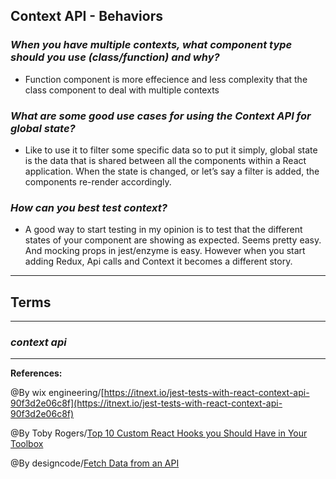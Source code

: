 ## **Context API - Behaviors**


### ***When you have multiple contexts, what component type should you use (class/function) and why?***

- Function component is more effecience and less complexity that the class component to deal with multiple contexts

### ***What are some good use cases for using the Context API for global state?***

- Like to use it to filter some specific data so to put it simply, global state is the data that is shared between all the components within a React application. When the state is changed, or let’s say a filter is added, the components re-render accordingly. 

### ***How can you best test context?***

- A good way to start testing in my opinion is to test that the different states of your component are showing as expected. Seems pretty easy. And mocking props in jest/enzyme is easy. However when you start adding Redux, Api calls and Context it becomes a different story.



-----------------------------------------------


## **Terms**


-----------------------------------------------

### ***context api***


-------------------------------------------------------------



**References:**

@By wix engineering/[https://itnext.io/jest-tests-with-react-context-api-90f3d2e06c8f](https://itnext.io/jest-tests-with-react-context-api-90f3d2e06c8f) 

@By Toby Rogers/[Top 10 Custom React Hooks you Should Have in Your Toolbox](https://morioh.com/p/4d254c6717a3)

@By designcode/[Fetch Data from an API](https://designcode.io/react-hooks-handbook-fetch-data-from-an-api)
